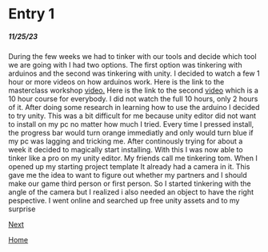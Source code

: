 # Entry 1
##### 11/25/23

During the few weeks we had to tinker with our tools and decide which tool we are going with I had two options. The first option was tinkering with arduinos and the second was tinkering with unity. I decided to watch a few 1 hour or more videos on how arduinos work. Here is the link to the masterclass workshop [video.](https://www.youtube.com/watch?v=BLrHTHUjPuw&t=10s&ab_channel=ProgrammingElectronicsAcademy) Here is the link to the second [video](https://www.youtube.com/watch?v=DPqiIzK97K0&ab_channel=freeCodeCamp.org) which is a 10 hour course for everybody. I did not watch the full 10 hours, only 2 hours of it. After doing some research in learning how to use the arduino I decided to try unity. This was a bit difficult for me because unity editor did not want to install on my pc no matter how much I tried. Every time I pressed install, the progress bar would turn orange immediatly and only would turn blue if my pc was lagging and tricking me. After continously trying for about a week it decided to magically start installing. With this I was now able to tinker like a pro on my unity editor. My friends call me tinkering tom. When I opened up my starting project template It already had a camera in it. This gave me the idea to want to figure out whether my partners and I should make our game third person or first person. So I started tinkering with the angle of the camera but I realized i also needed an object to have the right pespective. I went online and searched up free unity assets and to my surprise

[Next](entry02.md)

[Home](../README.md)
